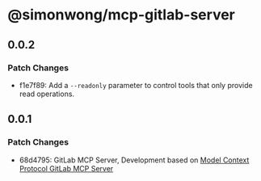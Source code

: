 # @simonwong/mcp-gitlab-server

## 0.0.2

### Patch Changes

- f1e7f89: Add a `--readonly` parameter to control tools that only provide read operations.

## 0.0.1

### Patch Changes

- 68d4795: GitLab MCP Server, Development based on [Model Context Protocol GitLab MCP Server](https://github.com/modelcontextprotocol/servers/tree/main/src/gitlab)
